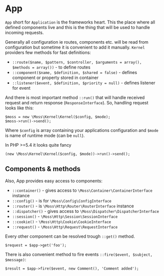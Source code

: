 # App

`App` short for `Application` is the frameworks heart.
This the place where all defined components live and this is the thing that will be used to handle incoming requests.

Generally all configuration ie routes, components etc. will be read from configuration but sometime it is convenient to add it manually.
`Kernel` providers few methods for fast definitions:

 * `::route($name, $pattern, $controller, $arguments = array(), $methods = array())` - to define routes
 * `::component($name, $definition, $shared = false)` - defines component or property stored in container
 * `::listener($event, $definition, $priority = null)` - defines listener for event

And there is most important method `::run()` that will handle received request and return response (`ResponseInterface`).
So, handling request looks like this:

	$moss = new \Moss\Kernel\Kernel($config, $mode);
	$moss->run()->send();

Where `$config` is array containing your applications configuration and `$mode` is name of runtime mode (can be `null`).

In PHP >=5.4 it looks quite fancy

	(new \Moss\Kernel\Kernel($config, $mode))->run()->send();

## Components & methods

Also, App provides easy access to components:

 * `::container()` - gives access to `\Moss\Container\ContainerInterface` instance
 * `::config()` - is for `\Moss\Config\ConfigInterface`
 * `::router()` - is `\Moss\Http\Router\RouterInterface` instance
 * `::dispatcher()` - gives access to `\Moss\Dispatcher\DispatcherInterface`
 * `::session()` - `\Moss\Http\Session\SessionInterface`
 * `::cookie()` - `\Moss\Http\Cookie\CookieInterface`
 * `::request()` - `\Moss\Http\Request\RequestInterface`

Every other component can be resolved trough `::get()` method.

	$request = $app->get('foo');

There is also convenient method to fire events `::fire($event, $subject, $message)`:

	$result = $app->fire($event, new Comment(), 'Comment added');
